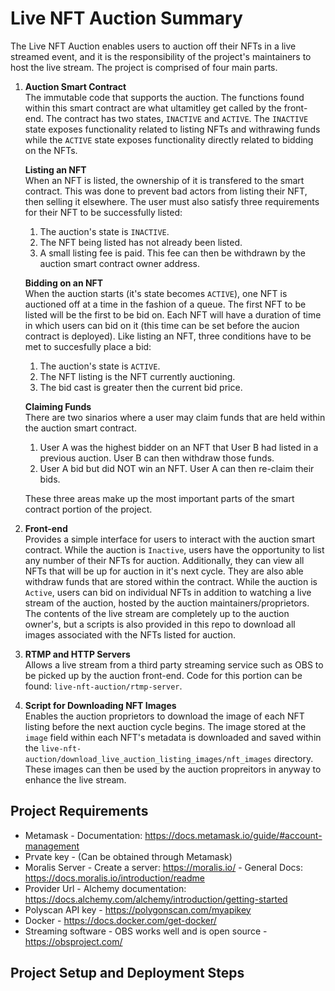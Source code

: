 # Live NFT Auction Summary

The Live NFT Auction enables users to auction off their NFTs in a live streamed event, and it is the responsibility of the project's maintainers to host the live stream. The project is comprised of four main parts.

1. **Auction Smart Contract** <br>
   The immutable code that supports the auction. The functions found within this smart contract are what ultamitley get called by the front-end. The contract has two states, `INACTIVE` and `ACTIVE`. The `INACTIVE` state exposes functionality related to listing NFTs and withrawing funds while the `ACTIVE` state exposes functionality directly related to bidding on the NFTs. <br>

   **Listing an NFT** <br>
   When an NFT is listed, the ownership of it is transfered to the smart contract. This was done to prevent bad actors from listing their NFT, then selling it elsewhere. The user must also satisfy three requirements for their NFT to be successfully listed: <br>

   1. The auction's state is `INACTIVE`.
   2. The NFT being listed has not already been listed.
   3. A small listing fee is paid. This fee can then be withdrawn by the auction smart contract owner address.

   **Bidding on an NFT** <br>
   When the auction starts (it's state becomes `ACTIVE`), one NFT is auctioned off at a time in the fashion of a queue. The first NFT to be listed will be the first to be bid on. Each NFT will have a duration of time in which users can bid on it (this time can be set before the aucion contract is deployed). Like listing an NFT, three conditions have to be met to succesfully place a bid: <br>

   1. The auction's state is `ACTIVE`.
   2. The NFT listing is the NFT currently auctioning.
   3. The bid cast is greater then the current bid price.

   **Claiming Funds** <br>
   There are two sinarios where a user may claim funds that are held within the auction smart contract.

   1. User A was the highest bidder on an NFT that User B had listed in a previous auction. User B can then withdraw those funds.
   2. User A bid but did NOT win an NFT. User A can then re-claim their bids.

   These three areas make up the most important parts of the smart contract portion of the project.

2. **Front-end** <br>
   Provides a simple interface for users to interact with the auction smart contract. While the auction is `Inactive`, users have the opportunity to list any number of their NFTs for auction. Additionally, they can view all NFTs that will be up for auction in it's next cycle. They are also able withdraw funds that are stored within the contract. While the auction is `Active`, users can bid on individual NFTs in addition to watching a live stream of the auction, hosted by the auction maintainers/proprietors. The contents of the live stream are completely up to the auction owner's, but a scripts is also provided in this repo to download all images associated with the NFTs listed for auction.

3. **RTMP and HTTP Servers** <br>
   Allows a live stream from a third party streaming service such as OBS to be picked up by the auction front-end. Code for this portion can be found: `live-nft-auction/rtmp-server`.

4. **Script for Downloading NFT Images** <br>
   Enables the auction proprietors to download the image of each NFT listing before the next auction cycle begins. The image stored at the `image` field within each NFT's metadata is downloaded and saved within the `live-nft-auction/download_live_auction_listing_images/nft_images` directory. These images can then be used by the auction propreitors in anyway to enhance the live stream.

## Project Requirements

- Metamask - Documentation: https://docs.metamask.io/guide/#account-management
- Prvate key - (Can be obtained through Metamask)
- Moralis Server - Create a server: https://moralis.io/ - General Docs: https://docs.moralis.io/introduction/readme
- Provider Url - Alchemy documentation: https://docs.alchemy.com/alchemy/introduction/getting-started
- Polyscan API key - https://polygonscan.com/myapikey
- Docker - https://docs.docker.com/get-docker/
- Streaming software - OBS works well and is open source - https://obsproject.com/

## Project Setup and Deployment Steps
